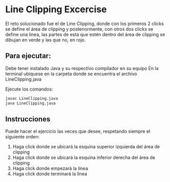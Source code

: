 # Line Clipping Excercise

El reto solucionado fue el de Line Clipping, donde con los primeros 2 clicks se define el área de clipping y posteriormente, con otros dos clicks se define una línea, las partes de esta que estén dentro del área de clipping se dibujan en verde y las que no, en rojo.

## Para ejecutar:
Debe tener instalado Java y su respectivo compilador en su equipo 
En la terminal ubíquese en la carpeta donde se encuentra el archivo LineClipping.java

Ejecute los comandos:
```bash
javac LineClipping.java
java LineClipping.java
```
   
## Instrucciones

Puede hacer el ejercicio las veces que desee, respetando siempre el siguiente orden:
1. Haga click donde se ubicará la esquina superior izquierda del área de clipping
2. Haga click donde se ubicará la esquina inferior derecha del área de clipping
3. Haga click donde empezará la línea
4. Haga click donde terminará la línea
